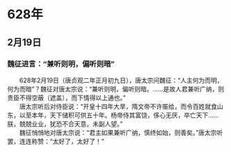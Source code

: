 # 628年
## 2月19日
### 魏征进言：“兼听则明，偏听则暗”
　　628年2月19日（唐贞观二年正月初九日），唐太宗问魏征：“人主何为而明，何为而暗”？魏征对唐太宗说：“兼听则明，偏听则暗。……是故人君兼听广纳，则贵臣不得空蔽（遮盖），而下情得以上通也。”<br>　　唐太宗听后对侍臣说：“开皇十四年大旱，隋文帝不许赈给，而令百姓就食山东，以至本年，天下储积可供五十年。杨帝侍其富饶，侈心无厌，卒亡天下……朕，兢兢业业，犹恐不合天意，未副人望。”<br>　　魏征悄悄地对唐太宗说：“君主如果兼听广纳，慎终如始，则善矣。”唐太宗听罢，连连称赞：“太好了，太好了！”
<comment/>